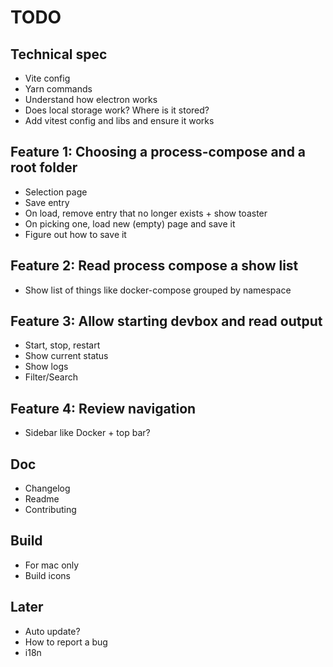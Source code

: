 # TODO

## Technical spec

- Vite config
- Yarn commands
- Understand how electron works
- Does local storage work? Where is it stored?
- Add vitest config and libs and ensure it works

## Feature 1: Choosing a process-compose and a root folder

- Selection page
- Save entry
- On load, remove entry that no longer exists + show toaster
- On picking one, load new (empty) page and save it
- Figure out how to save it

## Feature 2: Read process compose a show list

- Show list of things like docker-compose grouped by namespace

## Feature 3: Allow starting devbox and read output

- Start, stop, restart
- Show current status
- Show logs
- Filter/Search

## Feature 4: Review navigation

- Sidebar like Docker + top bar?

## Doc

- Changelog
- Readme
- Contributing

## Build

- For mac only
- Build icons

## Later

- Auto update?
- How to report a bug
- i18n
